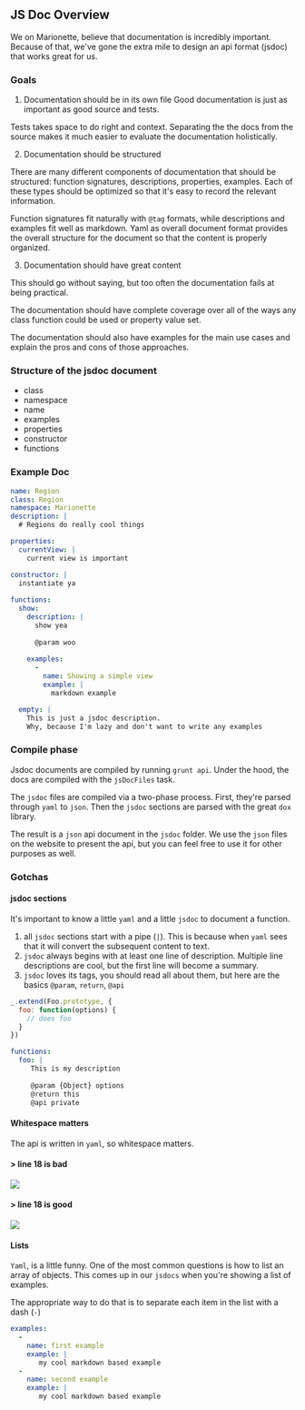 ## JS Doc Overview

We on Marionette, believe that documentation is incredibly important. Because of that, we've gone the extra mile to design an api format (jsdoc) that works great for us.
 
### Goals
1. Documentation should be in its own file
Good documentation is just as important as good source and tests. 

  Tests takes space to do right and context. 
Separating the the docs from the source makes it much easier to evaluate the documentation holistically.

2. Documentation should be structured

  There are many different components of documentation that should be structured: function signatures, descriptions, properties, examples.
Each of these types should be optimized so that it's easy to record the relevant information. 

  Function signatures fit naturally with `@tag` formats, while descriptions and examples fit well as markdown.
Yaml as overall document format provides the overall structure for the document so that the content is properly organized.

3. Documentation should have great content

  This should go without saying, but too often the documentation fails at being practical.

  The documentation should have complete coverage over all of the ways any class function could be used or property value set.

  The documentation should also have examples for the main use cases and explain the pros and cons of those approaches.

### Structure of the jsdoc document
+ class
+ namespace
+ name
+ examples
+ properties
+ constructor
+ functions


### Example Doc
```yaml
name: Region
class: Region
namespace: Marionette
description: |
  # Regions do really cool things

properties:
  currentView: |
    current view is important

constructor: |
  instantiate ya
  
functions: 
  show: 
    description: |
      show yea
      
      @param woo
      
    examples:
      -
        name: Showing a simple view
        example: |
          markdown example

  empty: |
    This is just a jsdoc description. 
    Why, because I'm lazy and don't want to write any examples
```

### Compile phase
Jsdoc documents are compiled by running `grunt api`. Under the hood, the docs are compiled with the `jsDocFiles` task.

The `jsdoc` files are compiled via a two-phase process. First, they're parsed through `yaml` to `json`. Then the `jsdoc` sections are parsed with the great `dox` library.

The result is a `json` api document in the `jsdoc` folder. We use the `json` files on the website to present the api, but you can feel free to use it for other purposes as well.


### Gotchas

#### jsdoc sections
It's important to know a little `yaml` and a little `jsdoc` to document a function.

1. all `jsdoc` sections start with a pipe (`|`). This is because when `yaml` sees that it will convert the subsequent content to text.
2. `jsdoc` always begins with at least one line of description. Multiple line descriptions are cool, but the first line will become a summary.
3. `jsdoc` loves its tags, you should read all about them, but here are the basics `@param`, `return`, `@api`

```js
_.extend(Foo.prototype, {
  foo: function(options) {
    // does foo
  }
})
```
```yaml
functions: 
  foo: |
     This is my description
        
     @param {Object} options
     @return this
     @api private
``` 


#### Whitespace matters

The api is written in `yaml`, so whitespace matters.

  #### > line 18 is bad
  ![](http://f.cl.ly/items/0O3B0P3G3u1o3i112G16/Image%202014-08-22%20at%209.27.36%20PM.png)

  #### > line 18 is good
  ![](http://f.cl.ly/items/272h0V442i0c1j1L3V3o/Image%202014-08-22%20at%209.27.42%20PM.png)

#### Lists
`Yaml`, is a little funny. One of the most common questions is how to list an array of objects.
This comes up in our `jsdocs` when you're showing a list of examples.

The appropriate way to do that is to separate each item in the list with a dash (`-`)

```yaml
examples:
  -
    name: first example
    example: |
       my cool markdown based example
  -
    name: second example
    example: |
       my cool markdown based example
```

